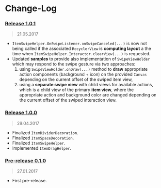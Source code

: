 Change-Log
===============

### [Release 1.0.1](https://github.com/universum-studios/android_recycler/releases/tag/1.0.1) ###
> 21.05.2017

- `ItemSwipeHelper.OnSwipeListener.onSwipeCanceled(...)` is now not being called if the associated
  `RecyclerView` is **computing layout** a the time when `ItemSwipeHelper.Interactor.clearView(...)`
  is requested.
- Updated **samples** to provide also implementation of `SwipeViewHolder` which may respond to the
  swipe gesture via two approaches:
    1) using `SwipeViewHolder.onDraw(...)` method to **draw** appropriate action components 
       (background + icon) on the provided `Canvas` depending on the current offset of the swiped
       item view,
    2) using a **separate swipe view** with child views for available actions, which is a child view
       of the primary **item view**, where the appropriate action and background color are changed 
       depending on the current offset of the swiped interaction view.
  

### [Release 1.0.0](https://github.com/universum-studios/android_recycler/releases/tag/1.0.0) ###
> 29.04.2017

- Finalized `ItemDividerDecoration`.
- Finalized `ItemSpaceDecoration`.
- Finalized `ItemSwipeHelper`.
- Implemented `ItemDragHelper`.

### [Pre-release 0.1.0](https://github.com/universum-studios/android_recycler/releases/tag/0.1.0) ###
> 27.01.2017

- First pre-release.